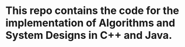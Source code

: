 # This repo contains the code for the implementation of Algorithms and System Designs in C++ and Java.
